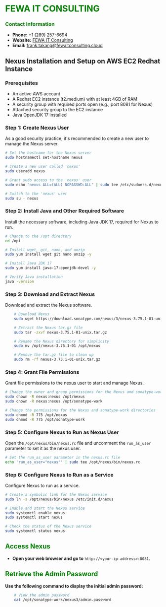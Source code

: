 # **<span style="color:green">FEWA IT CONSULTING</span>**

### **<span style="color:green">Contact Information</span>**
- **Phone:** +1 (289) 257-6694
- **Website:** [FEWA IT Consulting](https://fewaitconsulting.cloud/)
- **Email:** [frank.takang@fewaitconsulting.cloud](mailto:frank.takang@fewaitconsulting.cloud)

## **Nexus Installation and Setup on AWS EC2 Redhat Instance**

### **Prerequisites**
- An active AWS account
- A Redhat EC2 instance (t2.medium) with at least 4GB of RAM
- A security group with required ports open (e.g., port 8081 for Nexus)
- Attached security group to the EC2 instance
- Java OpenJDK 17 installed

### **Step 1: Create Nexus User**

As a good security practice, it's recommended to create a new user to manage the Nexus server.

```sh
# Set the hostname for the Nexus server
sudo hostnamectl set-hostname nexus

# Create a new user called 'nexus'
sudo useradd nexus

# Grant sudo access to the 'nexus' user
sudo echo "nexus ALL=(ALL) NOPASSWD:ALL" | sudo tee /etc/sudoers.d/nexus

# Switch to the 'nexus' user
sudo su - nexus
```

### **Step 2: Install Java and Other Required Software**

Install the necessary software, including Java JDK 17, required for Nexus to run.

```sh
# Change to the /opt directory
cd /opt

# Install wget, git, nano, and unzip
sudo yum install wget git nano unzip -y

# Install Java JDK 17
sudo yum install java-17-openjdk-devel -y

# Verify Java installation
java -version

```

### **Step 3: Download and Extract Nexus**

Download and extract the Nexus software.

```sh
    # Download Nexus
    sudo wget https://download.sonatype.com/nexus/3/nexus-3.75.1-01-unix.tar.gz

    # Extract the Nexus tar.gz file
    sudo tar -zxvf nexus-3.75.1-01-unix.tar.gz

    # Rename the Nexus directory for simplicity
    sudo mv /opt/nexus-3.75.1-01 /opt/nexus

    # Remove the tar.gz file to clean up
    sudo rm -rf nexus-3.75.1-01-unix.tar.gz
```

### **Step 4: Grant File Permissions**

Grant file permissions to the nexus user to start and manage Nexus.

```sh
# Change the owner and group permissions for the Nexus and sonatype-work directories
sudo chown -R nexus:nexus /opt/nexus
sudo chown -R nexus:nexus /opt/sonatype-work

# Change the permissions for the Nexus and sonatype-work directories
sudo chmod -R 775 /opt/nexus
sudo chmod -R 775 /opt/sonatype-work
```

### **Step 5: Configure Nexus to Run as Nexus User**

Open the `/opt/nexus/bin/nexus.rc` file and uncomment the `run_as_user` parameter to set it as the nexus user.

```sh
# Set the run_as_user parameter in the nexus.rc file
echo 'run_as_user="nexus"' | sudo tee /opt/nexus/bin/nexus.rc
```

### **Step 6: Configure Nexus to Run as a Service**

Configure Nexus to run as a service.

```sh
# Create a symbolic link for the Nexus service
sudo ln -s /opt/nexus/bin/nexus /etc/init.d/nexus

# Enable and start the Nexus service
sudo systemctl enable nexus
sudo systemctl start nexus

# Check the status of the Nexus service
sudo systemctl status nexus

```

## **<span style="color:green">Access Nexus</span>**

- **Open your web browser and go to** `http://<your-ip-address>:8081`.

## **<span style="color:green">Retrieve the Admin Password</span>**

**Use the following command to display the initial admin password:**
```bash
    # View the admin password
    cat /opt/sonatype-work/nexus3/admin.password
```

